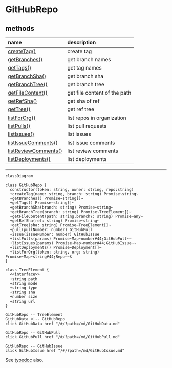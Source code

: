 # GitHubRepo

## methods

|name|description|
|:--|:--|
|[createTag()](./GitHubRepo.createTag.md)|create tag|
|[getBranches()](./GitHubRepo.getBranches.md)|get branch names|
|[getTags()](./GitHubRepo.getTags.md)|get tag names|
|[getBranchSha()](./GitHubRepo.getBranchSha.md)|get branch sha|
|[getBranchTree()](./GitHubRepo.getBranchTree.md)|get branch tree|
|[getFileContent()](./GitHubRepo.getFileContent.md)|get file content of the path|
|[getRefSha()](./GitHubRepo.getRefSha.md)|get sha of ref|
|[getTree()](./GitHubRepo.getTree.md)|get ref tree|
|[listForOrg()](./GitHubRepo.listForOrg.md)|list repos in organization|
|[listPulls()](./GitHubRepo.listPulls.md)|list pull requests|
|[listIssues()](./GitHubRepo.listIssues.md)|list issues|
|[listIssueComments()](./GitHubRepo.listIssueComments.md)|list issue comments|
|[listReviewComments()](./GitHubRepo.listReviewComments.md)|list review comments|
|[listDeployments()](./GitHubRepo.listDeployments.md)|list deployments|

***

``` mermaid
classDiagram

class GitHubRepo {
  constructor(token: string, owner: string, repo:string)
  +createTag(name: string, branch: string) Promise~string~
  +getBranches() Promise~string[]~
  +getTags() Promise~string[]~
  +getBranchSha(branch: string) Promise~string~
  +getBranchTree(branch: string) Promise~TreeElement[]~
  +getFileContent(path: string,branch?: string) Promise~any~
  +getRefSha(ref: string) Promise~string~
  +getTree(sha: string) Promise~TreeElement[]~
  +pull(pullNumber: number) GitHubPull
  +issue(issueNumber: number) GitHubIssue
  +listPulls(params) Promise~Map~number#44;GitHubPull~~
  +listIssues(params) Promise~Map~number#44;GitHubIssue~~
  +listDeployments() Promise~Deployment[]~
  +listForOrg(token: string, org: string) Promise~Map~string#44;Repo~~$
}

class TreeElement {
  <<interface>>
  +string path
  +string mode
  +string type
  +string sha
  +number size
  +string url
}

GitHubRepo -- TreeElement
GitHubData <|-- GitHubRepo
click GitHubData href "/#/?path=/md/GitHubData.md"

GitHubRepo -- GitHubPull
click GitHubPull href "/#/?path=/md/GitHubPull.md"

GitHubRepo -- GitHubIssue
click GitHubIssue href "/#/?path=/md/GitHubIssue.md"
```

See <a href="https://github-repo-package.netlify.app/typedocs/" target="_blank">tyoedoc</a> also.
